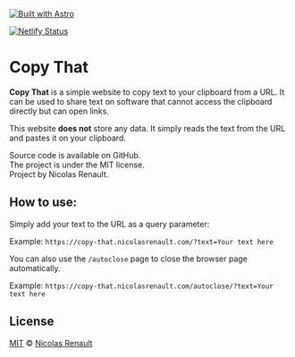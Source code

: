 [![Built with Astro](https://astro.badg.es/v2/built-with-astro/tiny.svg)](https://astro.build)
<!-- TODO Change with the correct netlify badge -->
[![Netlify Status](https://api.netlify.com/api/v1/badges/15bf0891-f6f1-4d4c-af64-c293373e5fb1/deploy-status)](https://app.netlify.com/sites/preeminent-taffy-43c8eb/deploys)

# Copy That

**Copy That** is a simple website to copy text to your clipboard from a URL. It can be used to share text on software that cannot access the clipboard directly but can open links.

This website **does not** store any data. It simply reads the text from the URL and pastes it on your clipboard.

Source code is available on GitHub.  
The project is under the MIT license.  
Project by Nicolas Renault.

## How to use: 

Simply add your text to the URL as a query parameter:

Example: `https://copy-that.nicolasrenault.com/?text=Your text here`

You can also use the `/autoclose` page to close the browser page automatically.

Example: `https://copy-that.nicolasrenault.com/autoclose/?text=Your text here`

## License

[MIT](https://github.com/NicolasRenault/portfolio/blob/main/LICENCE) © [Nicolas Renault](https://github.com/NicolasRenault)
